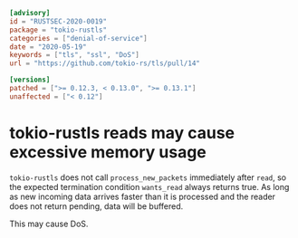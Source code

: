 ```toml
[advisory]
id = "RUSTSEC-2020-0019"
package = "tokio-rustls"
categories = ["denial-of-service"]
date = "2020-05-19"
keywords = ["tls", "ssl", "DoS"]
url = "https://github.com/tokio-rs/tls/pull/14"

[versions]
patched = [">= 0.12.3, < 0.13.0", ">= 0.13.1"]
unaffected = ["< 0.12"]
```

# tokio-rustls reads may cause excessive memory usage

`tokio-rustls` does not call `process_new_packets` immediately after `read`,
so the expected termination condition `wants_read` always returns true.
As long as new incoming data arrives faster than it is processed
and the reader does not return pending, data will be buffered.

This may cause DoS.
